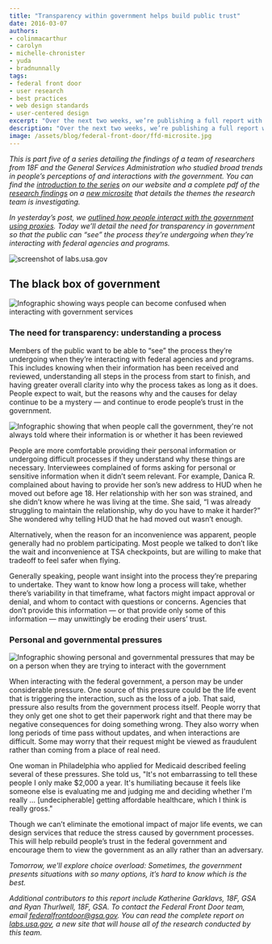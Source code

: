 ```yaml
---
title: "Transparency within government helps build public trust"
date: 2016-03-07
authors:
- colinmacarthur
- carolyn
- michelle-chronister
- yuda
- bradnunnally
tags:
- federal front door
- user research
- best practices
- web design standards
- user-centered design
excerpt: "Over the next two weeks, we’re publishing a full report with findings from our research to better understand the public's overall experience interacting with the federal government and their attitudes about sharing information with government agencies. In today’s installment, we detail the need for transparency in government so that the public can “see” the process they’re undergoing when they’re interacting with federal agencies and programs."
description: "Over the next two weeks, we’re publishing a full report with findings from our research to better understand the public's overall experience interacting with the federal government and their attitudes about sharing information with government agencies. In today’s installment, we detail the need for transparency in government so that the public can “see” the process they’re undergoing when they’re interacting with federal agencies and programs."
image: /assets/blog/federal-front-door/ffd-microsite.jpg
---
```



_This is part five of a series detailing the findings of a team of researchers from 18F and the General Services Administration who studied broad trends in people’s perceptions of and interactions with the government. You can find the [introduction to the series](https://18f.gsa.gov/2016/03/01/what-we-learned-after-interviewing-people-about-their-interactions-with-the-federal-government/) on our website and a complete pdf of the [research findings](https://labs.usa.gov/#research-report) on a [new microsite](https://labs.usa.gov/) that details the themes the research team is investigating._

_In yesterday’s post, we [outlined how people interact with the government using proxies](https://18f.gsa.gov/2016/03/04/how-people-use-proxies-to-interact-with-the-government/). Today we’ll detail the need for transparency in government so that the public can “see” the process they’re undergoing when they’re interacting with federal agencies and programs._

![screenshot of labs.usa.gov]({{site.baseurl}}/assets/blog/federal-front-door/ffd-microsite.jpg)

## The black box of government

![Infographic showing ways people can become confused when interacting with government services]({{site.baseurl}}/assets/blog/federal-front-door/image09.jpg)

### The need for transparency: understanding a process

Members of the public want to be able to “see” the process they’re undergoing when they’re interacting with federal agencies and programs. This includes knowing when their information has been received and reviewed, understanding all steps in the process from start to finish, and having greater overall clarity into why the process takes as long as it does. People expect to wait, but the reasons why and the causes for delay continue to be a mystery — and continue to erode people’s trust in the government.

![Infographic showing that when people call the government, they're not always told where their information is or whether it has been reviewed]({{site.baseurl}}/assets/blog/federal-front-door/image08.jpg)

People are more comfortable providing their personal information or undergoing difficult processes if they understand why these things are necessary. Interviewees complained of forms asking for personal or sensitive information when it didn’t seem relevant. For example, Danica R. complained about having to provide her son’s new address to HUD when he moved out before age 18. Her relationship with her son was strained, and she didn’t know where he was living at the time. She said, “I was already struggling to maintain the relationship, why do you have to make it harder?” She wondered why telling HUD that he had moved out wasn’t enough. 

Alternatively, when the reason for an inconvenience was apparent, people generally had no problem participating. Most people we talked to don’t like the wait and inconvenience at TSA checkpoints, but are willing to make that tradeoff to feel safer when flying. 

Generally speaking, people want insight into the process they’re preparing to undertake. They want to know how long a process will take, whether there’s variability in that timeframe, what factors might impact approval or denial, and whom to contact with questions or concerns. Agencies that don’t provide this information — or that provide only some of this information — may unwittingly be eroding their users’ trust.

### Personal and governmental pressures

![Infographic showing personal and governmental pressures that may be on a person when they are trying to interact with the government]({{site.baseurl}}/assets/blog/federal-front-door/image07.jpg)

When interacting with the federal government, a person may be under considerable pressure. One source of this pressure could be the life event that is triggering the interaction, such as the loss of a job. That said, pressure also results from the government process itself.  People worry that they only get one shot to get their paperwork right and that there may be negative consequences for doing something wrong. They also worry when long periods of time pass without updates, and when interactions are difficult. Some may worry  that their request might be viewed as fraudulent rather than coming from a place of real need. 

One woman in Philadelphia who applied for Medicaid described feeling several of these pressures. She told us, "It's not embarrassing to tell these people I only make $2,000 a year. It's humiliating because it feels like someone else is evaluating me and judging me and deciding whether I'm really … [undecipherable] getting affordable healthcare, which I think is really gross."

Though we can’t eliminate the emotional impact of major life events, we can design services that reduce the stress caused by government processes. This will help rebuild people’s trust in the federal government and encourage them to view the government as an ally rather than an adversary.


_Tomorrow, we'll explore choice overload: Sometimes, the government presents situations with so many options, it’s hard to know which is the best._

_Additional contributors to this report include Katherine Garklavs, 18F, GSA and Ryan Thurlwell, 18F, GSA. To contact the Federal Front Door team, email [federalfrontdoor@gsa.gov](mailto:federalfrontdoor@gsa.gov). You can read the complete report on [labs.usa.gov](https://labs.usa.gov), a new site that will house all of the research conducted by this team._







